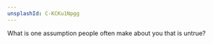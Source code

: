 ```yaml
---
unsplashId: C-KCKu1Npgg
---
```


What is one assumption people often make about you that is untrue?

